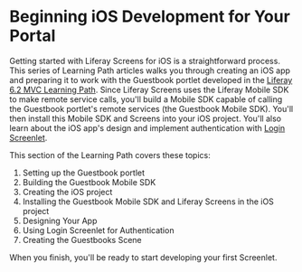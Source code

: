 # Beginning iOS Development for Your Portal

Getting started with Liferay Screens for iOS is a straightforward process. 
This series of Learning Path articles walks you through creating an iOS app 
and preparing it to work with the Guestbook portlet developed in the 
[Liferay 6.2 MVC Learning Path](/develop/tutorials/-/knowledge_base/6-2/writing-a-liferay-mvc-application). 
Since Liferay Screens uses the Liferay Mobile SDK to make remote service calls, 
you'll build a Mobile SDK capable of calling the Guestbook portlet's remote 
services (the Guestbook Mobile SDK). You'll then install this Mobile SDK and 
Screens into your iOS project. You'll also learn about the iOS app's design and 
implement authentication with 
[Login Screenlet](/develop/reference/-/knowledge_base/6-2/loginscreenlet-for-ios). 

This section of the Learning Path covers these topics: 

1.  Setting up the Guestbook portlet
2.  Building the Guestbook Mobile SDK
3.  Creating the iOS project
4.  Installing the Guestbook Mobile SDK and Liferay Screens in the iOS project 
5.  Designing Your App
6.  Using Login Screenlet for Authentication
7.  Creating the Guestbooks Scene

When you finish, you'll be ready to start developing your first Screenlet. 